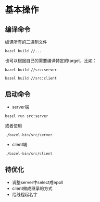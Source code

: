 # 基本操作

## 编译命令

编译所有的二进制文件
```
bazel build //...
```

也可以根据自己的需要编译特定的target，比如：
```
bazel build //src:server
```
```
bazel build //src:client
```

## 启动命令

* server端
```
bazel run src:server
```
或者使用
```
./bazel-bin/src/server
```
* client端
```
./bazel-bin/src/client
```

## 待优化

* 调整server中select成epoll
* client做成继承的方式
* 给线程起名字
